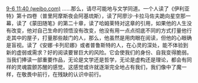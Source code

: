 [9-6 11:40 (weibo.com)](https://weibo.com/7312904644/Ni10hF7XC)
……那么，请尽可能地与文学同道。一个人读了《伊利亚特》第十四卷（普里阿摩斯夜会阿基琉斯），读了阿廖沙·卡拉马佐夫跪向星空那一幕，读了《蒙田随笔》的第二十章，读了哈姆莱特对这章的引用，如果他的人生没有改变，他对自己生命的领悟没有改变，他没有用一点点彻底不同的方式打量他行走其中的屋子，打量那些敲门的人，那么，他虽然是用肉眼在阅读，但他的心眼确是盲视。读了《安娜·卡列尼娜》或者普鲁斯特的人，在心灵的深处，能不体验到新的虚弱或需求？好的阅读要冒巨大的风险。它会使我们的身份、自我变得脆弱。当我们捧读一部重要作品，无论是文学还是哲学，无论是虚构还是理论，都会有同样的灵魂震颤苏醒的感觉。这感觉或许就逐渐完全地占有我们，我们像中了魔一样，在敬畏中前行，在残缺的认识中前行。